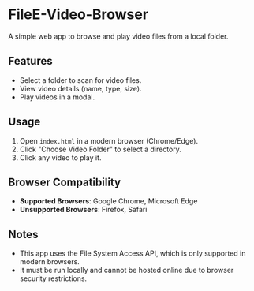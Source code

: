 # FileE-Video-Browser

A simple web app to browse and play video files from a local folder.

## Features
- Select a folder to scan for video files.
- View video details (name, type, size).
- Play videos in a modal.

## Usage
1. Open `index.html` in a modern browser (Chrome/Edge).
2. Click "Choose Video Folder" to select a directory.
3. Click any video to play it.

## Browser Compatibility
- **Supported Browsers**: Google Chrome, Microsoft Edge
- **Unsupported Browsers**: Firefox, Safari

## Notes
- This app uses the File System Access API, which is only supported in modern browsers.
- It must be run locally and cannot be hosted online due to browser security restrictions.
